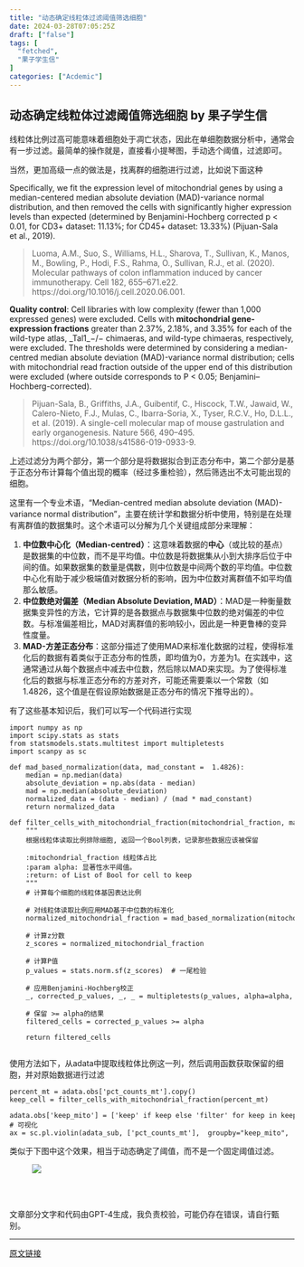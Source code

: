 ```yaml
---
title: "动态确定线粒体过滤阈值筛选细胞"
date: 2024-03-28T07:05:25Z
draft: ["false"]
tags: [
  "fetched",
  "果子学生信"
]
categories: ["Acdemic"]
---
```

动态确定线粒体过滤阈值筛选细胞 by 果子学生信
------
<div><section data-tool="mdnice编辑器" data-website="https://www.mdnice.com"><p data-tool="mdnice编辑器">线粒体比例过高可能意味着细胞处于凋亡状态，因此在单细胞数据分析中，通常会有一步过滤。最简单的操作就是，直接看小提琴图，手动选个阈值，过滤即可。</p><p data-tool="mdnice编辑器">当然，更加高级一点的做法是，找离群的细胞进行过滤，比如说下面这种</p><p data-tool="mdnice编辑器">Specifically, we fit the expression level of mitochondrial genes by using a median-centered median absolute deviation (MAD)-variance normal distribution, and then removed the cells with significantly higher expression levels than expected (determined by Benjamini-Hochberg corrected p &lt; 0.01, for CD3+ dataset: 11.13%; for CD45+ dataset: 13.33%) (Pijuan-Sala et al., 2019).</p><blockquote data-tool="mdnice编辑器"><span></span><p>Luoma, A.M., Suo, S., Williams, H.L., Sharova, T., Sullivan, K., Manos, M., Bowling, P., Hodi, F.S., Rahma, O., Sullivan, R.J., et al. (2020). Molecular pathways of colon inflammation induced by cancer immunotherapy. Cell 182, 655–671.e22. https://doi.org/10.1016/j.cell.2020.06.001.</p></blockquote><p data-tool="mdnice编辑器"><strong>Quality control</strong>: Cell libraries with low complexity (fewer than 1,000 expressed genes) were excluded. Cells with <strong>mitochondrial gene-expression fractions</strong> greater than 2.37%, 2.18%, and 3.35% for each of the wild-type atlas, _Tal1_−/− chimaeras, and wild-type chimaeras, respectively, were excluded. The thresholds were determined by considering a median-centred median absolute deviation (MAD)-variance normal distribution; cells with mitochondrial read fraction outside of the upper end of this distribution were excluded (where outside corresponds to <span>P</span> &lt; 0.05; Benjamini–Hochberg-corrected).</p><blockquote data-tool="mdnice编辑器"><span></span><p>Pijuan-Sala, B., Griffiths, J.A., Guibentif, C., Hiscock, T.W., Jawaid, W., Calero-Nieto, F.J., Mulas, C., Ibarra-Soria, X., Tyser, R.C.V., Ho, D.L.L., et al. (2019). A single-cell molecular map of mouse gastrulation and early organogenesis. Nature 566, 490–495. https://doi.org/10.1038/s41586-019-0933-9.</p></blockquote><p data-tool="mdnice编辑器">上述过滤分为两个部分，第一个部分是将数据拟合到正态分布中，第二个部分是基于正态分布计算每个值出现的概率（经过多重检验），然后筛选出不太可能出现的细胞。</p><p data-tool="mdnice编辑器">这里有一个专业术语，“Median-centred median absolute deviation (MAD)-variance normal distribution”，主要在统计学和数据分析中使用，特别是在处理有离群值的数据集时。这个术语可以分解为几个关键组成部分来理解：</p><ol data-tool="mdnice编辑器"><li><section><strong>中位数中心化（Median-centred）</strong>：这意味着数据的<strong>中心</strong>（或比较的基点）是数据集的中位数，而不是平均值。中位数是将数据集从小到大排序后位于中间的值。如果数据集的数量是偶数，则中位数是中间两个数的平均值。中位数中心化有助于减少极端值对数据分析的影响，因为中位数对离群值不如平均值那么敏感。</section></li><li><section><strong>中位数绝对偏差（Median Absolute Deviation, MAD）</strong>：MAD是一种衡量数据集变异性的方法，它计算的是各数据点与数据集中位数的绝对偏差的中位数。与标准偏差相比，MAD对离群值的影响较小，因此是一种更鲁棒的变异性度量。</section></li><li><section><strong>MAD-方差正态分布</strong>：这部分描述了使用MAD来标准化数据的过程，使得标准化后的数据有着类似于正态分布的性质，即均值为0，方差为1。在实践中，这通常通过从每个数据点中减去中位数，然后除以MAD来实现。为了使得标准化后的数据与标准正态分布的方差对齐，可能还需要乘以一个常数（如1.4826，这个值是在假设原始数据是正态分布的情况下推导出的）。</section></li></ol><p data-tool="mdnice编辑器">有了这些基本知识后，我们可以写一个代码进行实现</p><pre data-tool="mdnice编辑器"><span></span><code><span>import</span> numpy <span>as</span> np<br><span>import</span> scipy.stats <span>as</span> stats<br><span>from</span> statsmodels.stats.multitest <span>import</span> multipletests<br><span>import</span> scanpy <span>as</span> sc<br><br><span><span>def</span> <span>mad_based_normalization</span><span>(data, mad_constant =  <span>1.4826</span>)</span>:</span><br>    median = np.median(data)<br>    absolute_deviation = np.abs(data - median)<br>    mad = np.median(absolute_deviation)<br>    normalized_data = (data - median) / (mad * mad_constant)<br>    <span>return</span> normalized_data<br><br><span><span>def</span> <span>filter_cells_with_mitochondrial_fraction</span><span>(mitochondrial_fraction, mad_constant = <span>1.4826</span>, alpha=<span>0.05</span>)</span>:</span><br>    <span>"""<br>    根据线粒体读取比例排除细胞, 返回一个Bool列表，记录那些数据应该被保留<br>    <br>    :mitochondrial_fraction 线粒体占比<br>    :param alpha: 显著性水平阈值。<br>    :return: of List of Bool for cell to keep<br>    """</span><br>    <span># 计算每个细胞的线粒体基因表达比例</span><br>    <br>    <span># 对线粒体读取比例应用MAD基于中位数的标准化</span><br>    normalized_mitochondrial_fraction = mad_based_normalization(mitochondrial_fraction, mad_constant)<br>    <br>    <span># 计算z分数</span><br>    z_scores = normalized_mitochondrial_fraction<br>    <br>    <span># 计算P值</span><br>    p_values = stats.norm.sf(z_scores)  <span># 一尾检验</span><br>    <br>    <span># 应用Benjamini-Hochberg校正</span><br>    _, corrected_p_values, _, _ = multipletests(p_values, alpha=alpha, method=<span>'fdr_bh'</span>)<br>    <br>    <span># 保留 &gt;= alpha的结果</span><br>    filtered_cells = corrected_p_values &gt;= alpha<br><br>    <span>return</span> filtered_cells<br><br></code></pre><p data-tool="mdnice编辑器">使用方法如下，从adata中提取线粒体比例这一列，然后调用函数获取保留的细胞，并对原始数据进行过滤</p><pre data-tool="mdnice编辑器"><span></span><code>percent_mt = adata.obs[<span>'pct_counts_mt'</span>].copy()<br>keep_cell = filter_cells_with_mitochondrial_fraction(percent_mt)<br><br>adata.obs[<span>'keep_mito'</span>] = [<span>'keep'</span> <span>if</span> keep <span>else</span> <span>'filter'</span> <span>for</span> keep <span>in</span> keep_cell]<br><span># 可视化</span><br>ax = sc.pl.violin(adata_sub, [<span>'pct_counts_mt'</span>],  groupby=<span>"keep_mito"</span>,  jitter=0.4)<br></code></pre><p data-tool="mdnice编辑器">类似于下图中这个效果，相当于动态确定了阈值，而不是一个固定阈值过滤。</p><figure data-tool="mdnice编辑器"><img data-imgfileid="503253362" data-ratio="0.6638888888888889" data-src="https://mmbiz.qpic.cn/sz_mmbiz_png/NDy5aEnReX0bMxXXibgicaBvicRF2Jll9340Sge4SDuoTsedTmqlKOZHHgjHdCvZYWrlZC5PMzURWcvsDia6rr6ylg/640?wx_fmt=png&amp;from=appmsg" data-type="png" data-w="1080" src="https://mmbiz.qpic.cn/sz_mmbiz_png/NDy5aEnReX0bMxXXibgicaBvicRF2Jll9340Sge4SDuoTsedTmqlKOZHHgjHdCvZYWrlZC5PMzURWcvsDia6rr6ylg/640?wx_fmt=png&amp;from=appmsg"><figcaption><br></figcaption></figure></section><p><br></p><p>文章部分文字和代码由GPT-4生成，我负责校验，可能仍存在错误，请自行甄别。</p><p><mp-style-type data-value="3"></mp-style-type></p></div>  
<hr>
<a href="https://mp.weixin.qq.com/s/xwQXMJRVxWMFYl2HfNhGpw",target="_blank" rel="noopener noreferrer">原文链接</a>
